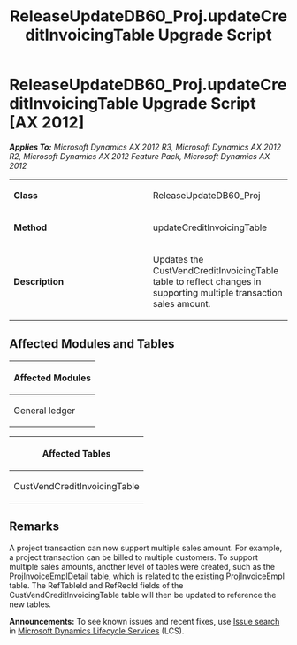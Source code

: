 ﻿---
title: ReleaseUpdateDB60_Proj.updateCreditInvoicingTable Upgrade Script
TOCTitle: ReleaseUpdateDB60_Proj.updateCreditInvoicingTable Upgrade Script
ms:assetid: 7c4749d1-705b-649e-cae5-14b7603a5fd9
ms:mtpsurl: https://msdn.microsoft.com/en-us/library/JJ719461(v=AX.60)
ms:contentKeyID: 49709251
ms.date: 05/18/2015
mtps_version: v=AX.60
---

# ReleaseUpdateDB60\_Proj.updateCreditInvoicingTable Upgrade Script [AX 2012]


_**Applies To:** Microsoft Dynamics AX 2012 R3, Microsoft Dynamics AX 2012 R2, Microsoft Dynamics AX 2012 Feature Pack, Microsoft Dynamics AX 2012_

<table>
<colgroup>
<col style="width: 50%" />
<col style="width: 50%" />
</colgroup>
<tbody>
<tr class="odd">
<td><p><strong>Class</strong></p></td>
<td><p>ReleaseUpdateDB60_Proj</p></td>
</tr>
<tr class="even">
<td><p><strong>Method</strong></p></td>
<td><p>updateCreditInvoicingTable</p></td>
</tr>
<tr class="odd">
<td><p><strong>Description</strong></p></td>
<td><p>Updates the CustVendCreditInvoicingTable table to reflect changes in supporting multiple transaction sales amount.</p></td>
</tr>
</tbody>
</table>


## Affected Modules and Tables

<table>
<colgroup>
<col style="width: 100%" />
</colgroup>
<thead>
<tr class="header">
<th><p>Affected Modules</p></th>
</tr>
</thead>
<tbody>
<tr class="odd">
<td><p>General ledger</p></td>
</tr>
</tbody>
</table>


<table>
<colgroup>
<col style="width: 100%" />
</colgroup>
<thead>
<tr class="header">
<th><p>Affected Tables</p></th>
</tr>
</thead>
<tbody>
<tr class="odd">
<td><p>CustVendCreditInvoicingTable</p></td>
</tr>
</tbody>
</table>


## Remarks

A project transaction can now support multiple sales amount. For example, a project transaction can be billed to multiple customers. To support multiple sales amounts, another level of tables were created, such as the ProjInvoiceEmplDetail table, which is related to the existing ProjInvoiceEmpl table. The RefTableId and RefRecId fields of the CustVendCreditInvoicingTable table will then be updated to reference the new tables.

  
**Announcements:** To see known issues and recent fixes, use [Issue search](http://go.microsoft.com/fwlink/?linkid=389258) in [Microsoft Dynamics Lifecycle Services](http://go.microsoft.com/fwlink/?linkid=306505) (LCS).

